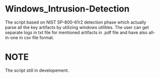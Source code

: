 # Windows_Intrusion-Detection
The script based on NIST SP-800-61r2 detection phase which actually parse all the key artifacts by utilizing windows utilities. 
The user can get separate logs in txt file for mentioned artifacts in .pdf file and have also all-in-one in csv file format. 

# NOTE
The script still in developement.
